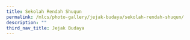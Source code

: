 ```yaml
---
title: Sekolah Rendah Shuqun
permalink: /mlcs/photo-gallery/jejak-budaya/sekolah-rendah-shuqun/
description: ""
third_nav_title: Jejak Budaya
---
```

